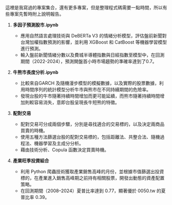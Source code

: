 這裡是我寫過的專案集合，還有更多專案，但是整理程式碼需要一點時間，所以有些專案先暫時附上說明報告。

1. **多因子預測股市.ipynb**
    -  應用自然語言處理技術與 DeBERTa V3 的情緒分析模型，評估盤前新聞對台灣加權指數預測的影響，並利用 XGBoost 和 CatBoost 等機器學習模型進行預測。 
    -  輸入盤前新聞情緒分數以及費城半導體指數與日經指數至模型中，在回測期間（2022-2024），預測開盤首小時市場趨勢的準確率達到了0.7。 

2. **牛熊市長度分析.ipynb**
   - 比較來自GARCH 及隨機漫步模型的模擬數據，以及實際的股票數據，利用時間序列的統計模型分析牛市與熊市在不同持續期間的危險率。
   - 發現台股的牛市隨著持續時間增加而更可能延續，而熊市隨著持續時間增加則較容易消失，意即台股呈現長牛短熊的特徵。

3. **配對交易**
    - 配對交易可分成兩個步驟，分別是尋找適合的交易標的，以及決定兩商品買賣的時機。
    - 使用五種方法篩選台股的配對交易標的，包括距離法、共整合法、隨機過程法、機器學習及主成分分析。
    - 藉由技術分析、Copula 函數決定買賣時機。

4. **產業旺季投資組合**
    - 利用 Python 爬蟲技術獲取產業銷售高峰的月份，並根據市值篩選出投資標的，在產業進入銷售高峰期之前持有相關股票，開發出動態的資產配置策略。
    - 在回測期間（2008–2024）夏普比率達到 0.77，顯著優於 0050.tw 的夏普比率 0.39。
